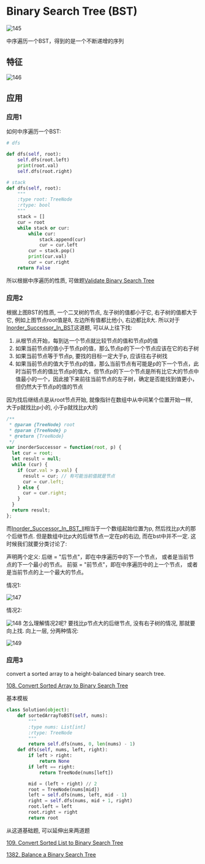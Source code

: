# Binary Search Tree (BST)

![145](/Image/145.png)

中序遍历一个BST，得到的是一个不断递增的序列

## 特征

![146](/Image/146.svg.png)

## 应用

### 应用1

如何中序遍历一个BST:

```python
# dfs

def dfs(self, root):
    self.dfs(root.left)
    print(root.val)
    self.dfs(root.right)

# stack
def dfs(self, root):
    """
    :type root: TreeNode
    :rtype: bool
    """
    stack = []
    cur = root
    while stack or cur:
        while cur:
            stack.append(cur)
            cur = cur.left
        cur = stack.pop()
        print(cur.val)
        cur = cur.right
    return False
```

所以根据中序遍历的性质, 可做题[Validate Binary Search Tree](/DFS/Validate_Binary_Search_Tree/)

### 应用2

根据上图BST的性质, 一个二叉树的节点, 左子树的值都小于它, 右子树的值都大于它, 例如上图节点root值是8, 左边所有值都比他小, 右边都比8大. 所以对于[Inorder_Successor_In_BST](/DFS/Inorder_Successor_In_BST/)这道题, 可以从上往下找:

1. 从根节点开始，每到达一个节点就比较节点的值和节点p的值
2. 如果当前节点的值小于节点p的值，那么节点p的下一个节点应该在它的右子树
3. 如果当前节点等于节点p, 要找的目标一定大于p, 应该往右子树找
4. 如果当前节点的值大于节点p的值，那么当前节点有可能是p的下一个节点，此时当前节点的值比节点p的值大，但节点p的下一个节点是所有比它大的节点中值最小的一个，因此接下来前往当前节点的左子树，确定是否能找到值更小，但仍然大于节点p的值的节点

因为找后继结点是从root节点开始, 就像指针在数组中从中间某个位置开始一样, 大于p就找比p小的, 小于p就找比p大的

```javascript
/**
 * @param {TreeNode} root
 * @param {TreeNode} p
 * @return {TreeNode}
 */
var inorderSuccessor = function(root, p) {
  let cur = root;
  let result = null;
  while (cur) {
    if (cur.val > p.val) {
      result = cur; // 有可能当前值就是节点
      cur = cur.left;
    } else {
      cur = cur.right;
    }
  }
  return result;
};
```

而[Inorder_Successor_In_BST_II](/DFS/Inorder_Successor_In_BST_II/)相当于一个数组起始位置为p, 然后找比p大的那个后继节点. 但是数组中比p大的后继节点一定在p的右边, 而在bst中并不一定. 这时候我们就要分类讨论了:

声明两个定义:
后继 = "后节点"，即在中序遍历中的下一个节点， 或者是当前节点的下一个最小的节点。
前驱 = "前节点"，即在中序遍历中的上一个节点， 或者是当前节点的上一个最大的节点。

情况1:

![147](/Image/147.png)

情况2:

![148](/Image/148.png)
怎么理解情况2呢? 要找比p节点大的后继节点, 没有右子树的情况, 那就要向上找. 向上一层, 分两种情况:

![149](/Image/149.png)

### 应用3

convert a sorted array to a height-balanced binary search tree.

[108. Convert Sorted Array to Binary Search Tree](/DFS/Convert_Sorted_Array_to_Binary_Search_Tree/)

基本模板

```python
class Solution(object):
    def sortedArrayToBST(self, nums):
        """
        :type nums: List[int]
        :rtype: TreeNode
        """
        return self.dfs(nums, 0, len(nums) - 1)
    def dfs(self, nums, left, right):
        if left > right:
            return None
        if left == right:
            return TreeNode(nums[left])

        mid = (left + right) // 2
        root = TreeNode(nums[mid])
        left = self.dfs(nums, left, mid - 1)
        right = self.dfs(nums, mid + 1, right)
        root.left = left
        root.right = right
        return root
```

从这道基础题, 可以延伸出来两道题

[109. Convert Sorted List to Binary Search Tree](/DFS/Convert_Sorted_List_to_Binary_Search_Tree/)

[1382. Balance a Binary Search Tree](https://leetcode.cn/problems/balance-a-binary-search-tree/description/)
